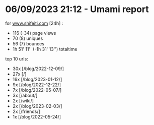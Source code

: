 # 06/09/2023 21:12 - Umami report
for www.shifeiti.com [24h] :

 - 116 (-34) page views
 - 70 (8) uniques
 - 56 (7) bounces
 - 1h 51' 11'' (-1h 31' 13'') totaltime


top 10 urls:
 - 30x [/blog/2022-12-09/]
 - 27x [/]
 - 16x [/blog/2023-01-12/]
 - 9x [/blog/2022-12-22/]
 - 7x [/blog/2022-05-07/]
 - 3x [/about/]
 - 2x [/wiki/]
 - 2x [/blog/2023-02-03/]
 - 2x [/friends/]
 - 1x [/blog/2022-05-24/]


